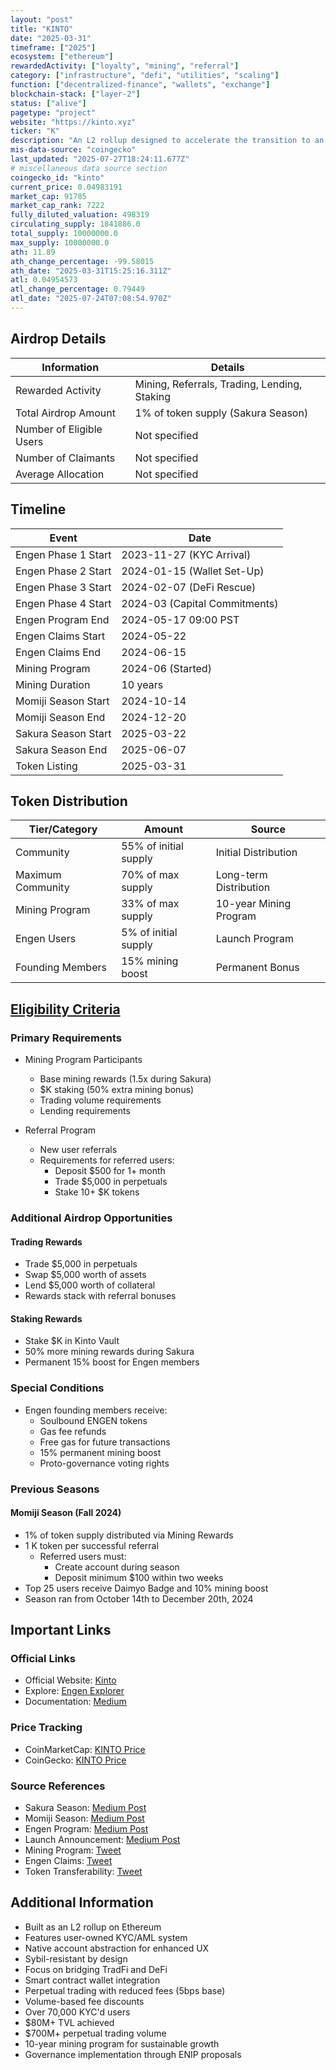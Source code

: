 ```yaml
---
layout: "post"
title: "KINTO"
date: "2025-03-31"
timeframe: ["2025"]
ecosystem: ["ethereum"]
rewardedActivity: ["loyalty", "mining", "referral"]
category: ["infrastructure", "defi", "utilities", "scaling"]
function: ["decentralized-finance", "wallets", "exchange"]
blockchain-stack: ["layer-2"]
status: ["alive"]
pagetype: "project"
website: "https://kinto.xyz"
ticker: "K"
description: "An L2 rollup designed to accelerate the transition to an on-chain financial system, featuring user-owned KYC/AML and native account abstraction for enhanced security and user experience."
mis-data-source: "coingecko"
last_updated: "2025-07-27T18:24:11.677Z"
# miscellaneous data source section
coingecko_id: "kinto"
current_price: 0.04983191
market_cap: 91785
market_cap_rank: 7222
fully_diluted_valuation: 498319
circulating_supply: 1841886.0
total_supply: 10000000.0
max_supply: 10000000.0
ath: 11.89
ath_change_percentage: -99.58015
ath_date: "2025-03-31T15:25:16.311Z"
atl: 0.04954573
atl_change_percentage: 0.79449
atl_date: "2025-07-24T07:08:54.970Z"
---
```


## Airdrop Details

| Information              | Details                                                     |
| ------------------------ | ----------------------------------------------------------- |
| Rewarded Activity        | Mining, Referrals, Trading, Lending, Staking                |
| Total Airdrop Amount     | 1% of token supply (Sakura Season)                          |
| Number of Eligible Users | Not specified                                               |
| Number of Claimants      | Not specified                                               |
| Average Allocation       | Not specified                                               |

## Timeline

| Event               | Date                                           |
| ------------------- | ---------------------------------------------- |
| Engen Phase 1 Start | 2023-11-27 (KYC Arrival)                      |
| Engen Phase 2 Start | 2024-01-15 (Wallet Set-Up)                    |
| Engen Phase 3 Start | 2024-02-07 (DeFi Rescue)                      |
| Engen Phase 4 Start | 2024-03 (Capital Commitments)                 |
| Engen Program End   | 2024-05-17 09:00 PST                          |
| Engen Claims Start  | 2024-05-22                                    |
| Engen Claims End    | 2024-06-15                                    |
| Mining Program      | 2024-06 (Started)                             |
| Mining Duration     | 10 years                                       |
| Momiji Season Start | 2024-10-14                                    |
| Momiji Season End   | 2024-12-20                                    |
| Sakura Season Start | 2025-03-22                                    |
| Sakura Season End   | 2025-06-07                                    |
| Token Listing       | 2025-03-31                                    |

## Token Distribution

| Tier/Category      | Amount                                   | Source                    |
| ------------------ | ---------------------------------------- | ------------------------- |
| Community          | 55% of initial supply                    | Initial Distribution      |
| Maximum Community  | 70% of max supply                        | Long-term Distribution    |
| Mining Program     | 33% of max supply                        | 10-year Mining Program    |
| Engen Users        | 5% of initial supply                     | Launch Program            |
| Founding Members   | 15% mining boost                         | Permanent Bonus           |

## [Eligibility Criteria](https://medium.com/mamori-finance/spring-mining-season-sakura-d529db8399f7)

### Primary Requirements

- Mining Program Participants
  - Base mining rewards (1.5x during Sakura)
  - $K staking (50% extra mining bonus)
  - Trading volume requirements
  - Lending requirements

- Referral Program
  - New user referrals
  - Requirements for referred users:
    - Deposit $500 for 1+ month
    - Trade $5,000 in perpetuals
    - Stake 10+ $K tokens

### Additional Airdrop Opportunities

#### Trading Rewards
- Trade $5,000 in perpetuals
- Swap $5,000 worth of assets
- Lend $5,000 worth of collateral
- Rewards stack with referral bonuses

#### Staking Rewards
- Stake $K in Kinto Vault
- 50% more mining rewards during Sakura
- Permanent 15% boost for Engen members

### Special Conditions

- Engen founding members receive:
  - Soulbound ENGEN tokens
  - Gas fee refunds
  - Free gas for future transactions
  - 15% permanent mining boost
  - Proto-governance voting rights

### Previous Seasons

#### Momiji Season (Fall 2024)
- 1% of token supply distributed via Mining Rewards
- 1 K token per successful referral
  - Referred users must:
    - Create account during season
    - Deposit minimum $100 within two weeks
- Top 25 users receive Daimyo Badge and 10% mining boost
- Season ran from October 14th to December 20th, 2024

## Important Links

### Official Links

- Official Website: [Kinto](https://kinto.xyz)
- Explore: [Engen Explorer](http://engen.kinto.xyz/explore/K)
- Documentation: [Medium](https://medium.com/mamori-finance)

### Price Tracking

- CoinMarketCap: [KINTO Price](https://coinmarketcap.com/currencies/kinto/)
- CoinGecko: [KINTO Price](https://www.coingecko.com/en/coins/kinto)

### Source References

- Sakura Season: [Medium Post](https://medium.com/mamori-finance/spring-mining-season-sakura-d529db8399f7)
- Momiji Season: [Medium Post](https://medium.com/mamori-finance/airdrop-season-one-momiji-8aee69b665a1)
- Engen Program: [Medium Post](https://medium.com/mamori-finance/kintos-launch-engen-1755d7cd53d6)
- Launch Announcement: [Medium Post](https://medium.com/mamori-finance/⛩️-engen-is-over-kinto-is-launching-d9f2dd49fb2e)
- Mining Program: [Tweet](https://x.com/KintoXYZ/status/1803143136073662465)
- Engen Claims: [Tweet](https://x.com/KintoXYZ/status/1822229888197153163)
- Token Transferability: [Tweet](https://x.com/KintoXYZ/status/1842979519302717801)

## Additional Information

- Built as an L2 rollup on Ethereum
- Features user-owned KYC/AML system
- Native account abstraction for enhanced UX
- Sybil-resistant by design
- Focus on bridging TradFi and DeFi
- Smart contract wallet integration
- Perpetual trading with reduced fees (5bps base)
- Volume-based fee discounts
- Over 70,000 KYC'd users
- $80M+ TVL achieved
- $700M+ perpetual trading volume
- 10-year mining program for sustainable growth
- Governance implementation through ENIP proposals